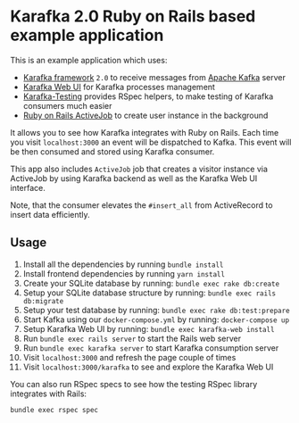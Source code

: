 # Karafka 2.0 Ruby on Rails based example application

This is an example application which uses:

- [Karafka framework](https://github.com/karafka/karafka) `2.0` to receive messages from [Apache Kafka](http://kafka.apache.org/) server
- [Karafka Web UI](https://github.com/karafka/karafka-web) for Karafka processes management
- [Karafka-Testing](https://github.com/karafka/testing) provides RSpec helpers, to make testing of Karafka consumers much easier
- [Ruby on Rails ActiveJob](https://edgeguides.rubyonrails.org/active_job_basics.html) to create user instance in the background 

It allows you to see how Karafka integrates with Ruby on Rails. Each time you visit `localhost:3000` an event will be dispatched to Kafka. This event will be then consumed and stored using Karafka consumer.

This app also includes `ActiveJob` job that creates a visitor instance via ActiveJob by using Karafka backend as well as the Karafka Web UI interface.

Note, that the consumer elevates the `#insert_all` from ActiveRecord to insert data efficiently.

## Usage

1. Install all the dependencies by running `bundle install`
2. Install frontend dependencies by running `yarn install`
3. Create your SQLite database by running: `bundle exec rake db:create`
4. Setup your SQLite database structure by running: `bundle exec rails db:migrate`
5. Setup your test database by running: `bundle exec rake db:test:prepare`
6. Start Kafka using our `docker-compose.yml` by running: `docker-compose up`
7. Setup Karafka Web UI by running: `bundle exec karafka-web install`
8. Run `bundle exec rails server` to start the Rails web server
9. Run `bundle exec karafka server` to start Karafka consumption server
10. Visit `localhost:3000` and refresh the page couple of times
11. Visit `localhost:3000/karafka` to see and explore the Karafka Web UI

You can also run RSpec specs to see how the testing RSpec library integrates with Rails:

```
bundle exec rspec spec
```
